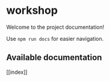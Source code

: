 # workshop

Welcome to the project documentation!

Use `npm run docs` for easier navigation.

## Available documentation

[[index]]
